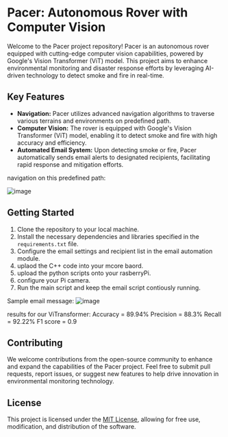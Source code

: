 # Pacer: Autonomous Rover with Computer Vision

Welcome to the Pacer project repository! Pacer is an autonomous rover equipped with cutting-edge computer vision capabilities, powered by Google's Vision Transformer (ViT) model. This project aims to enhance environmental monitoring and disaster response efforts by leveraging AI-driven technology to detect smoke and fire in real-time.

## Key Features
- **Navigation:** Pacer utilizes advanced navigation algorithms to traverse various terrains and environments on predefined path.
- **Computer Vision:** The rover is equipped with Google's Vision Transformer (ViT) model, enabling it to detect smoke and fire with high accuracy and efficiency.
- **Automated Email System:** Upon detecting smoke or fire, Pacer automatically sends email alerts to designated recipients, facilitating rapid response and mitigation efforts.
  
navigation on this predefined path:

![image](https://github.com/hassantfaily/Pacer/assets/132168189/32990902-f0a9-4c5e-8c7d-bcb9ad272389)

## Getting Started
1. Clone the repository to your local machine.
2. Install the necessary dependencies and libraries specified in the `requirements.txt` file.
3. Configure the email settings and recipient list in the email automation module.
4. uplaod the C++ code into your mcore baord.
5. upload the python scripts onto your rasberryPi.
6. configure your Pi camera.
7. Run the main script and keep the email script contiously running.

Sample email message:
![image](https://github.com/hassantfaily/Pacer/assets/132168189/9223bf85-276e-4ae3-82fc-8758d888ef3e)

results for our ViTransformer:
Accuracy = 89.94%
Precision = 88.3%
Recall = 92.22%
F1 score = 0.9

## Contributing
We welcome contributions from the open-source community to enhance and expand the capabilities of the Pacer project. Feel free to submit pull requests, report issues, or suggest new features to help drive innovation in environmental monitoring technology.

## License
This project is licensed under the [MIT License](LICENSE), allowing for free use, modification, and distribution of the software.
